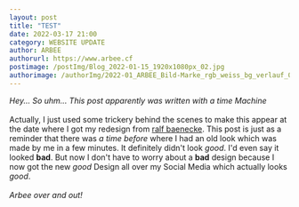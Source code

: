 ```yaml
---
layout: post
title: "TEST"
date: 2022-03-17 21:00
category: WEBSITE UPDATE
author: ARBEE
authorurl: https://www.arbee.cf
postimage: /postImg/Blog_2022-01-15_1920x1080px_02.jpg
authorimage: /authorImg/2022-01_ARBEE_Bild-Marke_rgb_weiss_bg_verlauf_01.png
---
```


*Hey... So uhm... This post apparently was written with a time Machine*<br>
<br>
Actually, I just used some trickery behind the scenes to make this appear at the date where I got my redesign from [ralf baenecke](https://www.instagram.com/ralfbaenecke/ "View his Instagram by clicking this!"). This post is just as a reminder that there was *a time before* where I had an old look which was made by me in a few minutes. It definitely didn't look *good*. I'd even say it looked **bad**. But now I don't have to worry about a **bad** design because I now got the new *good* Design all over my Social Media which actually looks *good*.<br>
<br>
*Arbee over and out!*